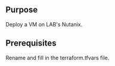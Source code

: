 ## Purpose

Deploy a VM on LAB's Nutanix.

## Prerequisites

Rename and fill in the terraform.tfvars file.